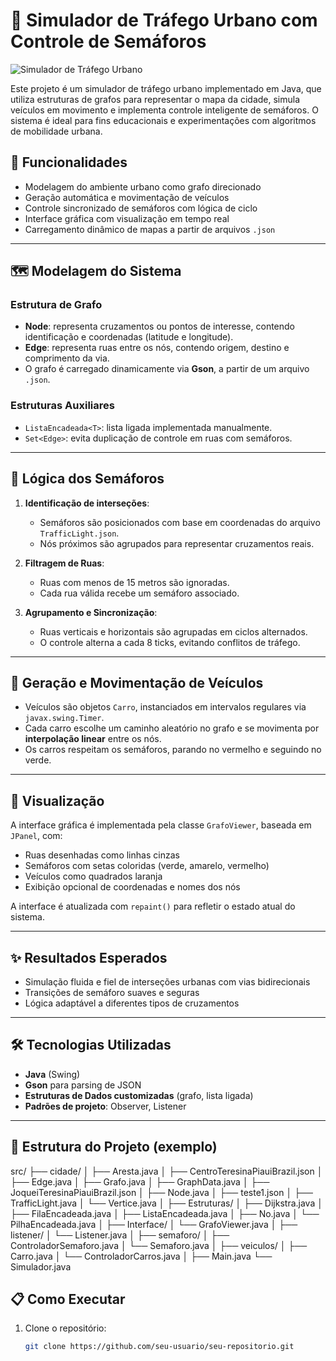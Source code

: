 # 🚦 Simulador de Tráfego Urbano com Controle de Semáforos

![Simulador de Tráfego Urbano](Documents/image.png)

Este projeto é um simulador de tráfego urbano implementado em Java, que utiliza estruturas de grafos para representar o mapa da cidade, simula veículos em movimento e implementa controle inteligente de semáforos. O sistema é ideal para fins educacionais e experimentações com algoritmos de mobilidade urbana.

## 📌 Funcionalidades

- Modelagem do ambiente urbano como grafo direcionado
- Geração automática e movimentação de veículos
- Controle sincronizado de semáforos com lógica de ciclo
- Interface gráfica com visualização em tempo real
- Carregamento dinâmico de mapas a partir de arquivos `.json`

---

## 🗺️ Modelagem do Sistema

### Estrutura de Grafo

- **Node**: representa cruzamentos ou pontos de interesse, contendo identificação e coordenadas (latitude e longitude).
- **Edge**: representa ruas entre os nós, contendo origem, destino e comprimento da via.
- O grafo é carregado dinamicamente via **Gson**, a partir de um arquivo `.json`.

### Estruturas Auxiliares

- `ListaEncadeada<T>`: lista ligada implementada manualmente.
- `Set<Edge>`: evita duplicação de controle em ruas com semáforos.

---

## 🚦 Lógica dos Semáforos

1. **Identificação de interseções**:
   - Semáforos são posicionados com base em coordenadas do arquivo `TrafficLight.json`.
   - Nós próximos são agrupados para representar cruzamentos reais.

2. **Filtragem de Ruas**:
   - Ruas com menos de 15 metros são ignoradas.
   - Cada rua válida recebe um semáforo associado.

3. **Agrupamento e Sincronização**:
   - Ruas verticais e horizontais são agrupadas em ciclos alternados.
   - O controle alterna a cada 8 ticks, evitando conflitos de tráfego.

---

## 🚗 Geração e Movimentação de Veículos

- Veículos são objetos `Carro`, instanciados em intervalos regulares via `javax.swing.Timer`.
- Cada carro escolhe um caminho aleatório no grafo e se movimenta por **interpolação linear** entre os nós.
- Os carros respeitam os semáforos, parando no vermelho e seguindo no verde.

---

## 🎨 Visualização

A interface gráfica é implementada pela classe `GrafoViewer`, baseada em `JPanel`, com:

- Ruas desenhadas como linhas cinzas
- Semáforos com setas coloridas (verde, amarelo, vermelho)
- Veículos como quadrados laranja
- Exibição opcional de coordenadas e nomes dos nós

A interface é atualizada com `repaint()` para refletir o estado atual do sistema.

---

## ✨ Resultados Esperados

- Simulação fluida e fiel de interseções urbanas com vias bidirecionais
- Transições de semáforo suaves e seguras
- Lógica adaptável a diferentes tipos de cruzamentos

---

## 🛠️ Tecnologias Utilizadas

- **Java** (Swing)
- **Gson** para parsing de JSON
- **Estruturas de Dados customizadas** (grafo, lista ligada)
- **Padrões de projeto**: Observer, Listener

---

## 📁 Estrutura do Projeto (exemplo)

src/
├── cidade/
│   ├── Aresta.java
│   ├── CentroTeresinaPiauiBrazil.json
│   ├── Edge.java
│   ├── Grafo.java
│   ├── GraphData.java
│   ├── JoqueiTeresinaPiauiBrazil.json
│   ├── Node.java
│   ├── teste1.json
│   ├── TrafficLight.java
│   └── Vertice.java
│
├── Estruturas/
│   ├── Dijkstra.java
│   ├── FilaEncadeada.java
│   ├── ListaEncadeada.java
│   ├── No.java
│   └── PilhaEncadeada.java
│
├── Interface/
│   └── GrafoViewer.java
│
├── listener/
│   └── Listener.java
│
├── semaforo/
│   ├── ControladorSemaforo.java
│   └── Semaforo.java
│
├── veiculos/
│   ├── Carro.java
│   └── ControladorCarros.java
│
├── Main.java
└── Simulador.java

## 📋 Como Executar

1. Clone o repositório:
   ```bash
   git clone https://github.com/seu-usuario/seu-repositorio.git
